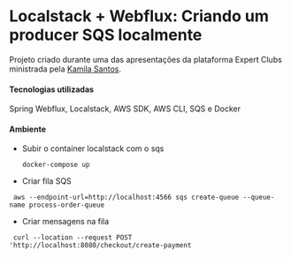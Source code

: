 # Localstack + Webflux: Criando um producer SQS localmente

Projeto criado durante uma das apresentações da plataforma Expert Clubs ministrada pela [Kamila Santos](https://github.com/Kamilahsantos).

#### Tecnologias utilizadas
Spring Webflux, Localstack, AWS SDK, AWS CLI, SQS e Docker

#### Ambiente 
- Subir o container localstack com o sqs 


  ````
  docker-compose up
  ````
  
 - Criar fila SQS


  ````
   aws --endpoint-url=http://localhost:4566 sqs create-queue --queue-name process-order-queue
  ````
  
 - Criar mensagens na fila


  ````
   curl --location --request POST 'http://localhost:8080/checkout/create-payment
  ````
